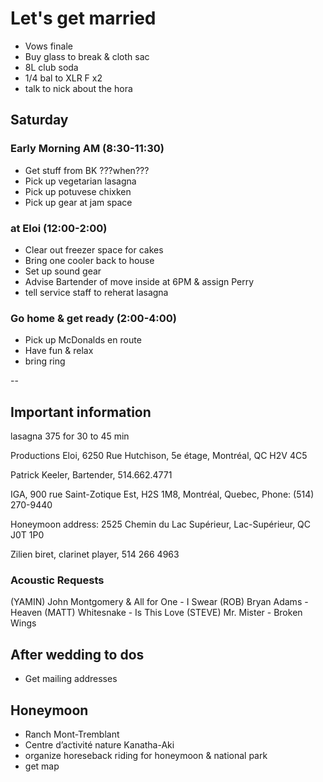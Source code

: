 # Let's get married

- Vows finale
- Buy glass to break & cloth sac
- 8L club soda 
- 1/4 bal to XLR F x2
- talk to nick about the hora

## Saturday

### Early Morning AM (8:30-11:30)

- Get stuff from BK ???when???
- Pick up vegetarian lasagna
- Pick up potuvese chixken 
- Pick up gear at jam space

### at Eloi (12:00-2:00)

- Clear out freezer space for cakes
- Bring one cooler back to house
- Set up sound gear
- Advise Bartender of move inside at 6PM & assign Perry
- tell service staff to reherat lasagna 

### Go home & get ready (2:00-4:00)

- Pick up McDonalds en route
- Have fun & relax
- bring ring

--

## Important information

lasagna 375 for 30 to 45 min

Productions Eloi, 6250 Rue Hutchison, 5e étage, Montréal, QC H2V 4C5

Patrick Keeler, Bartender, 514.662.4771

IGA, 900 rue Saint-Zotique Est, H2S 1M8, Montréal, Quebec, Phone: (514) 270-9440

Honeymoon address: 2525 Chemin du Lac Supérieur, Lac-Supérieur, QC J0T 1P0

Zilien biret, clarinet player, 514 266 4963

### Acoustic Requests

(YAMIN) John Montgomery & All for One - I Swear
(ROB) Bryan Adams - Heaven
(MATT) Whitesnake - Is This Love
(STEVE) Mr. Mister - Broken Wings

## After wedding to dos

- Get mailing addresses

## Honeymoon

- Ranch Mont-Tremblant
- Centre d’activité nature Kanatha-Aki
- organize horeseback riding for honeymoon & national park
- get map
